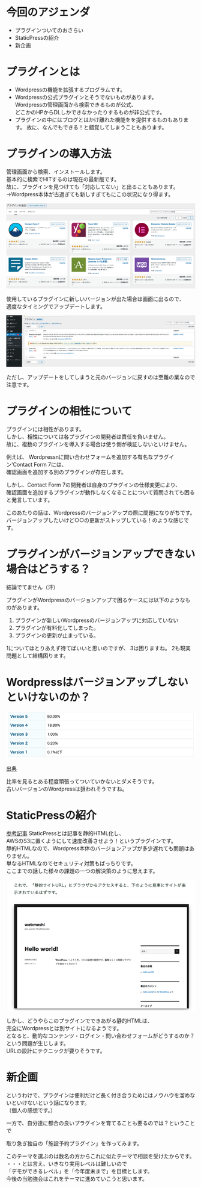 # 今回のアジェンダ

* プラグインついてのおさらい
* StaticPressの紹介
* 新企画

# プラグインとは

* Wordpressの機能を拡張するプログラムです。
* Wordpressの公式プラグインとそうでないものがあります。  
  Wordpressの管理画面から検索できるものが公式、  
  どこかのHPからDLしかできなかったりするものが非公式です。
* プラグインの中にはブログとはかけ離れた機能をを提供するものもあります。
  故に、なんでもできる！と錯覚してしまうこともあります。

# プラグインの導入方法

管理画面から検索、インストールします。  
基本的に検索でHITするのは現在の最新版です。  
故に、プラグインを見つけても「対応してない」と出ることもあります。  
→Wordpress本体が古過ぎても新しすぎてもにこの状況になり得ます。  

![プラグインの検索](images/lesson_3_plugin_search.png)

使用しているプラグインに新しいバージョンが出た場合は画面に出るので、  
適度なタイミングでアップデートします。  

![プラグインの更新](images/lesson_3_plugin_list.png)

ただし、アップデートをしてしまうと元のバージョンに戻すのは至難の業なので注意です。  

# プラグインの相性について  
  
プラグインには相性があります。    
しかし、相性については各プラグインの開発者は責任を負いません。  
故に、複数のプラグインを導入する場合は使う側が検証しないといけません。    
  
例えば、
Wordpressnに問い合わせフォームを追加する有名なプラグイン’Contact Form 7には、  
確認画面を追加する別のプラグインが存在します。  

しかし、Contact Form 7の開発者は自身のプラグインの仕様変更により、  
確認画面を追加するプラグインが動作しなくなることについて質問されても困ると発言しています。  

このあたりの話は、Wordpressのバージョンアップの際に問題になりがちです。  
バージョンアップしたいけど○○の更新がストップしている！のような感じです。  

# プラグインがバージョンアップできない場合はどうする？

結論でてません（汗）  

プラグインがWordpressのバージョンアップで困るケースには以下のようなものがあります。

1. プラグインが新しいWordpressのバージョンアップに対応していない
2. プラグインが有料化してしまった。
3. プラグインの更新が止まっている。

1についてはとりあえず待てばいいと思いのですが、
3は困りますね。
2も現実問題として結構困ります。

# Wordpressはバージョンアップしないといけないのか？

![Wordpressのバージョン比率](images/lesson_3_version.png)

[出典](https://www.trevo-web.com/staffdiary/cms202007wordpress.html)

比率を見るとある程度頑張ってついていかないとダメそうです。  
古いバージョンのWordpressは狙われそうですね。

# StaticPressの紹介

[参考記事](https://webfood.info/staticpress-s3/#StaticPress123983537323450124341237712427)
StaticPressとは記事を静的HTML化し、  
AWSのS3に置くようにして速度改善させよう！というプラグインです。  
静的HTMLなので、Wordpress本体のバージョンアップが多少遅れても問題はありません。  
単なるHTMLなのでセキュリティ対策もばっちりです。  
ここまでの話した様々の課題の一つの解決策のように思えます。  

![StaticPress](images/lesson_3_staticpress.png)

しかし、どうやらこのプラグインでできあがる静的HTMLは、  
完全にWordpressとは別サイトになるようです。  
となると、動的なコンテンツ・ログイン・問い合わせフォームがどうするのか？  
という問題が生じします。  
URLの設計にテクニックが要りそうです。  

# 新企画

というわけで、プラグインは便利だけど長く付き合うためにはノウハウを溜めないといけないという話になります。  
（個人の感想です。）  

一方で、自分達に都合の良いプラグインを育てることも要るのでは？ということで  

取り急ぎ独自の「施設予約プラグイン」を作ってみます。  

このテーマを選ぶのは数名の方からこれに似たテーマで相談を受けたからです。  
・・・とは言え、いきなり実用レベルは難しいので  
「デモができるレベル」を「今年度末まで」を目標とします。  
今後の当勉強会はこれをテーマに進めていこうと思います。  

